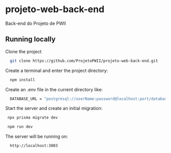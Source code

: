 # projeto-web-back-end
Back-end do Projeto de PWII

## Running locally

Clone the project

```bash
  git clone https://github.com/ProjetoPWII/projeto-web-back-end.git
```

Create a terminal and enter the project directory:

```bash
  npm install
```
Create an .env file in the current directory like:

```bash
  DATABASE_URL = "postgresql://userName:password@localhost:port/databaseName?schema=schemaName"
```

Start the server and create an initial migration:

```bash
 npx prisma migrate dev
```
```bash
 npm run dev
```

The server will be running on:

```bash
  http://localhost:3003
```

